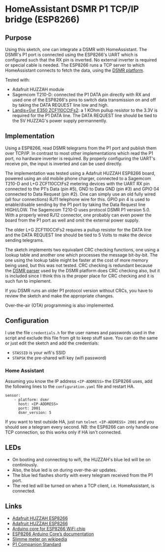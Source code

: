 # HomeAssistant DSMR P1 TCP/IP bridge (ESP8266) #

## Purpose ##

Using this sketch, one can integrate a DSMR with HomeAssistant. The
DSMR's P1 port is connected using the ESP8266's UART which is
configured such that the RX pin is inverted. No external inverter is
required or special cable is needed. The ESP8266 runs a TCP server to
which HomeAssistant connects to fetch the data, using the [DSMR
platform](https://www.home-assistant.io/integrations/dsmr/).

Tested with:

 * Adafruit HUZZAH module
 * Sagemcom T210-D: connected the P1 DATA pin directly with RX and
   used one of the ESP8266's pins to switch data transmission on and
   off by taking the DATA REQUEST line low and high.
 * [Landis+Gyr E350 ZCF110CCtFs2](https://www.liander.nl/sites/default/files/Meters-Handleiding-Elektriciteit-LandisGyr-ZCF110CCtFs2.pdf):
   a 1 KOhm pullup resistor to the 3.3V is required for the P1 DATA
   line. The DATA REQUEST line should be tied to the 5V HUZZAG's power
   supply permannently.


## Implementation ##

Using a ESP8266, read DSMR telegrams from the P1 port and publish them
over TCP/IP. In contrast to most other implementations which read the
P1 port, no hardware inverter is required. By properly configuring the
UART's receive pin, the input is inverted and can be used directly.

The implementation was tested using a Adafruit HUZZAH ESP8266 board,
powered using an old mobile phone charger, connected to a Sagemcom
T210-D and L+G ZCF110CCtFs2 metering devices with the UART RX pin
connected to the P1's Data (pin #5), GND to Data GND (pin #3) and GPIO
04 connected to Data Request (pin #2). One can simply use an old fully
wired (all four connections) RJ11 telephone wire for this. GPIO pin 4
is used to enable/disable sending by the P1 port by taking the Data
Request line HIGH/LOW.  The Sagemcom T210-D uses protocol DSMR P1
version 5.0. With a properly wired RJ12 connector, one probably can
even power the board from the P1 port as well and omit the external
power supply.

The older L+G ZCF110CCtFs2 requires a pullup resistor for the DATA
line and the DATA REQUEST line should be tied to 5 Volts to make the
device sending telegrams.

The sketch implements two equivalant CRC checking functions, one using
a lookup table and another one which processes the message
bit-by-bit. The one using the lookup table might be faster at the cost
of more memory being used, but this was not tested. CRC checking is
redundant because the [DSMR
parser](https://github.com/ndokter/dsmr_parser) used by the DSMR
platform does CRC checking also, but it is included since I think this
is the proper place for CRC checking and it is such fun to implement.

If you DSMR runs an older P1 protocol version without CRCs, you have
to review the sketch and make the appropriate changes.

Over-the-air (OTA) programming is also implemented.

## Configuration ##

I use the file `credentials.h` for the user names and passwords used
in the script and exclude this file from git to keep stuff save. You
can do the same or just edit the sketch and add the credentials:

 * `STASSID` is your wifi's SSID
 * `STAPSK` the pre-shared wifi key (wifi password)

### Home Assistant ###

Assuming you know the IP address `<IP-ADDRESS>` the ESP8266 uses, add
the following lines to the `configuration.yaml` file and restart HA.

```
sensor:
    - platform: dsmr
      host: <IP-ADDRESS>
      port: 2001
      dsmr_version: 5
```

If you want to test outside HA, just run `telnet <IP-ADDRESS> 2001`
and you should see a telegram every second. NB: the ESP8266 can only
handle one TCP connection, so this works only if HA isn't connected.

## LEDs ##

 * On booting and connecting to wifi, the HUZZAH's blue led will be on
   continiously.
 * Also, the blue led is on during over-the-air updates.
 * The blue led flashes shortly with every telegram received from the
   P1 port.
 * The red led will be turned on when a TCP client,
   i.e. HomeAssistant, is connected.

## Links ##
 * [Adafruit HUZZAH ESP8266](https://www.adafruit.com/product/2471)
 * [Adafruit HUZZAH ESP8266](https://learn.adafruit.com/adafruit-huzzah-esp8266-breakout/overview)
 * [Arduino core for ESP8266 WiFi chip](https://github.com/esp8266/Arduino#arduino-core-for-esp8266-wifi-chip)
 * [ESP8266 Arduino Core’s documentation](https://arduino-esp8266.readthedocs.io/en/latest/index.html)
 * [Slimme meter on wikipedia](https://nl.wikipedia.org/wiki/Slimme_meter)
 * [P1 Companion Standard](https://www.netbeheernederland.nl/_upload/Files/Slimme_meter_15_a727fce1f1.pdf)
